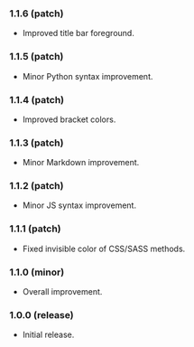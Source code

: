 ### 1.1.6 (patch)
- Improved title bar foreground.

### 1.1.5 (patch)
- Minor Python syntax improvement.

### 1.1.4 (patch)
- Improved bracket colors.

### 1.1.3 (patch)
- Minor Markdown improvement.

### 1.1.2 (patch)
- Minor JS syntax improvement.

### 1.1.1 (patch)
- Fixed invisible color of CSS/SASS methods.

### 1.1.0 (minor)
- Overall improvement.

### 1.0.0 (release)
- Initial release.
